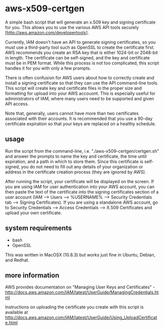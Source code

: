 aws-x509-certgen
===============
A simple bash script that will generate an x.509 key and signing certificate for you. This allows you to use the various AWS API tools securely [http://aws.amazon.com/developertools]. 

Currently, IAM doesn't have an API  to generate signing certificates, so you must use a third-party tool such as OpenSSL to create the certificate first. AWS recommends you create an RSA key that is either 1024-bit or 2048-bit in length. The certificate can be self-signed, and the key and certificate must be in PEM format. While this process is not too complicated, this script handles it for you with only a few prompts.

There is often confusion for AWS users about how to correctly create and install a signing certificate so that they can use the API command-line tools. This script will create key and certificate files in the proper size and formatting for upload into your AWS accouont. This is especially useful for administrators of IAM, where many users need to be supported and given API access.

Note that, generally, users cannot have more than two certificates associated with their accounts. It is recommended that you use a 90-day certificate expiration so that your keys are replaced on a healthy schedule.


usage
-----
Run the script from the command-line, i.e. "./aws-x509-certgen/certgen.sh" and answer the prompts to name the key and certificate, the time until expiration, and a path in which to store them. Since this certificate is self-signed, you do not need to fill out any details of your organization or address in the certificate creation process (they are ignored by AWS). 

After running the script, your certificate will be displayed on the screen. If you are using IAM for user authentication into your AWS account, you can then paste the text of the certificate into the signing certificates section of a user account (IAM --> Users --> %USERNAME% --> Security Credentials tab --> Signing Certificates). If you are using a standalone AWS account, go to Security Credentials --> Access Credentials --> X.509 Certificates and upload your own certificate.


system requirements
-------------------
- bash
- OpenSSL

This was written in MacOSX (10.8.3) but works just fine in Ubuntu, Debian, and Redhat.


more information
----------------
AWS provides documentation on "Managing User Keys and Certificates" - http://docs.aws.amazon.com/IAM/latest/UserGuide/ManagingCredentials.html

Instructions on uploading the certificate you create with this script is available at http://docs.aws.amazon.com/IAM/latest/UserGuide/Using_UploadCertificate.html
